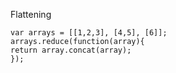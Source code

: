 Flattening
```
var arrays = [[1,2,3], [4,5], [6]];
arrays.reduce(function(array){
return array.concat(array);
});
```
